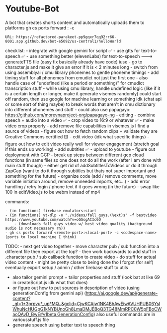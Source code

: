 # Youtube-Bot
A bot that creates shorts content and automatically uploads them to platforms
   gh cs ports forward <remote-port>:<local-port> -c <codespace-name> 

    URL: https://refactored-parakeet-pp9gqxr7qq92rr66-8001.app.github.dev/bot-e5092/us-central1/helloWorld

checklist:
    - integrate with google gemini for script ✅
    - use gtts for text-to-speech ✅
    - use something better (elevenLabs) for text-to-speech ---> generateTTS file (easy fix basically already have code)
    iuse 
    - go to character.js and make it give an error if it is < 2 minutes long
    - switch from using assemblyai / cmu library phonemes to gentle phoneme timings
        - add timing stuff for all phonemes from cmudict not just the first one
        - also handle case of "undefined (like a period or something)" for cmudict transcription stuff
        - while using cmu library, handle undefined logic (like if it is a certain length or longer, make it generate visemes randomly)
        could start off random, then use google for machine learning or something idk (chat api or some sort of thing maybe) to break words that aren't in cmu dictionary into different phonemes and stuff
    - could also use papagayo: https://github.com/morevnaproject-org/papagayo-ng
    - editing
        - combine speech + audio into a video ✅
        - crop video to 16:9 or whatever ✅
        - make video crop properly
        - add remove file capabilities in visemes.js
            I find a source of videos
        - figure out how to fetch random clips + validate they are Creative Commons certified 🟨
        - edit video (idk what specific things)
    - figure out how to edit video really well for viewer engagement (stretch goal if this ends up working)
    - add subtitles ✅
    - upload to youtube
    - figure out deployment with GCP
    - break up steps between different gcp cloud functions (in same file) so one does not do all the work (after I am done with main stuff though)
    - either get rid of addSubtitlesToVideos or do it through ZapCap (want to do it through subtitles but thats not super important and something for the future)
    - organize code (add / remove comments, move variable initiation around, remove unneeded imports, etc...)
    - add error handling / retry login / phone text if it goes wrong (in the future)
    - swap like 100 in editVideo.js to be webm instead of mp4

commands:

    - (in functions) firebase emulators:start
    - (in functions) yt-dlp -o "./videos/fall_guys.(%ext)s" -f bestvideo https://www.youtube.com/watch?v=oGSsgACIc6Q
        - (downloads fall guys video w/ best video quality (background audio is not necessary rn))
    - gh cs ports forward <remote-port>:<local-port> -c <codespace-name> (ports to local machine I think) 

TODO:
    - next get video together 
        - move character pub / sub function into a different file then export at the top?
        - then work backwards to add stuff in .character pub / sub callback function to create video
    - do stuff for actual video content
    - might be pretty close to being done tho I forgot
 (for self) eventually export setup / admin / other firebase stuff to utils
- also tailor gemini prompt + tailor properties and stuff (look bat at like 69 in createScript.js idk what that does)
- or figure out how to put sources in description of video (using generationConfig from gemini api) (https://ai.google.dev/api/generate-content?_gl=1*3prpvu*_up*MQ..&gclid=CjwKCAjw1NK4BhAwEiwAVUHPUB06YslWhuNcHUGpG1kNYBUnoGh8LmaDMJEBoQ3TG48MmRPC0W5pFBoCWaoQAvD_BwE#v1beta.GenerationConfig)
also useful commands are in variousstuff.js file
- generate speech using better text to speech thing